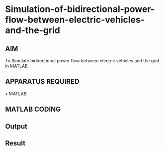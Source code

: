 # Simulation-of-bidirectional-power-flow-between-electric-vehicles-and-the-grid
## AIM
To Simulate bidirectional power flow between electric vehicles and the grid in MATLAB 

## APPARATUS REQUIRED
•	MATLAB

## MATLAB CODING

## Output

## Result
